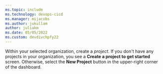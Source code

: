 ```yaml
---
ms.topic: include
ms.technology: devops-cicd
ms.manager: mijacobs
ms.author: jukullam
author: juliakm
ms.date: 05/05/2022
ms.custom: devdivchpfy22
---
```


Within your selected organization, create a _project_. If you don't have any projects in your organization, you see a **Create a project to get started** screen. Otherwise, select the **New Project** button in the upper-right corner of the dashboard.
